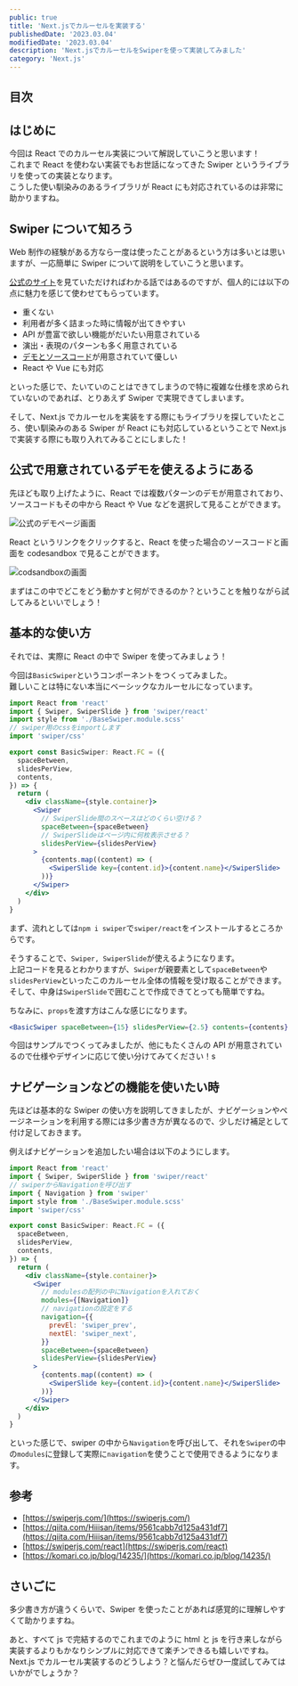 ```yaml
---
public: true
title: 'Next.jsでカルーセルを実装する'
publishedDate: '2023.03.04'
modifiedDate: '2023.03.04'
description: 'Next.jsでカルーセルをSwiperを使って実装してみました'
category: 'Next.js'
---
```


## 目次

## はじめに

今回は React でのカルーセル実装について解説していこうと思います！  
これまで React を使わない実装でもお世話になってきた Swiper というライブラリを使っての実装となります。  
こうした使い馴染みのあるライブラリが React にも対応されているのは非常に助かりますね。

## Swiper について知ろう

Web 制作の経験がある方なら一度は使ったことがあるという方は多いとは思いますが、一応簡単に Swiper について説明をしていこうと思います。

[公式のサイト](https://swiperjs.com/)を見ていただければわかる話ではあるのですが、個人的には以下の点に魅力を感じて使わせてもらっています。

- 重くない
- 利用者が多く詰まった時に情報が出てきやすい
- API が豊富で欲しい機能がだいたい用意されている
- 演出・表現のパターンも多く用意されている
- [デモとソースコード](https://swiperjs.com/demos)が用意されていて優しい
- React や Vue にも対応

といった感じで、たいていのことはできてしまうので特に複雑な仕様を求められていないのであれば、とりあえず Swiper で実現できてしまいます。

そして、Next.js でカルーセルを実装をする際にもライブラリを探していたところ、使い馴染みのある Swiper が React にも対応しているということで Next.js で実装する際にも取り入れてみることにしました！

## 公式で用意されているデモを使えるようにある

先ほども取り上げたように、React では複数パターンのデモが用意されており、ソースコードもその中から React や Vue などを選択して見ることができます。

![公式のデモページ画面](/asset/img/post/21_1.jpg)

React というリンクをクリックすると、React を使った場合のソースコードと画面を codesandbox で見ることができます。

![codsandboxの画面](/asset/img/post/21_2.jpg)

まずはこの中でどこをどう動かすと何ができるのか？ということを触りながら試してみるといいでしょう！

## 基本的な使い方

それでは、実際に React の中で Swiper を使ってみましょう！

今回は`BasicSwiper`というコンポーネントをつくってみました。  
難しいことは特にない本当にベーシックなカルーセルになっています。

```jsx
import React from 'react'
import { Swiper, SwiperSlide } from 'swiper/react'
import style from './BaseSwiper.module.scss'
// swiper用のcssをimportします
import 'swiper/css'

export const BasicSwiper: React.FC = ({
  spaceBetween,
  slidesPerView,
  contents,
}) => {
  return (
    <div className={style.container}>
      <Swiper
        // SwiperSlide間のスペースはどのくらい空ける？
        spaceBetween={spaceBetween}
        // SwiperSlideはページ内に何枚表示させる？
        slidesPerView={slidesPerView}
      >
        {contents.map((content) => (
          <SwiperSlide key={content.id}>{content.name}</SwiperSlide>
        ))}
      </Swiper>
    </div>
  )
}
```

まず、流れとしては`npm i swiper`で`swiper/react`をインストールするところからです。

そうすることで、`Swiper, SwiperSlide`が使えるようになります。  
上記コードを見るとわかりますが、`Swiper`が親要素として`spaceBetween`や`slidesPerView`といったこのカルーセル全体の情報を受け取ることができます。  
そして、中身は`SwiperSlide`で囲むことで作成できてとっても簡単ですね。

ちなみに、`props`を渡す方はこんな感じになります。

```jsx
<BasicSwiper spaceBetween={15} slidesPerView={2.5} contents={contents} />
```

今回はサンプルでつくってみましたが、他にもたくさんの API が用意されているので仕様やデザインに応じて使い分けてみてください！s

## ナビゲーションなどの機能を使いたい時

先ほどは基本的な Swiper の使い方を説明してきましたが、ナビゲーションやページネーションを利用する際には多少書き方が異なるので、少しだけ補足として付け足しておきます。

例えばナビゲーションを追加したい場合は以下のようにします。

```jsx
import React from 'react'
import { Swiper, SwiperSlide } from 'swiper/react'
// swiperからNavigationを呼び出す
import { Navigation } from 'swiper'
import style from './BaseSwiper.module.scss'
import 'swiper/css'

export const BasicSwiper: React.FC = ({
  spaceBetween,
  slidesPerView,
  contents,
}) => {
  return (
    <div className={style.container}>
      <Swiper
        // modulesの配列の中にNavigationを入れておく
        modules={[Navigation]}
        // navigationの設定をする
        navigation={{
          prevEl: 'swiper_prev',
          nextEl: 'swiper_next',
        }}
        spaceBetween={spaceBetween}
        slidesPerView={slidesPerView}
      >
        {contents.map((content) => (
          <SwiperSlide key={content.id}>{content.name}</SwiperSlide>
        ))}
      </Swiper>
    </div>
  )
}
```

といった感じで、swiper の中から`Navigation`を呼び出して、それを`Swiper`の中の`modules`に登録して実際に`navigation`を使うことで使用できるようになります。

## 参考

- [https://swiperjs.com/](https://swiperjs.com/)
- [https://qiita.com/Hiiisan/items/9561cabb7d125a431df7](https://qiita.com/Hiiisan/items/9561cabb7d125a431df7)
- [https://swiperjs.com/react](https://swiperjs.com/react)
- [https://komari.co.jp/blog/14235/](https://komari.co.jp/blog/14235/)

## さいごに

多少書き方が違うくらいで、Swiper を使ったことがあれば感覚的に理解しやすくて助かりますね。

あと、すべて js で完結するのでこれまでのように html と js を行き来しながら実装するよりもかなりシンプルに対応できて楽チンできるも嬉しいですね。
Next.js でカルーセル実装するのどうしよう？と悩んだらぜひ一度試してみてはいかがでしょうか？
